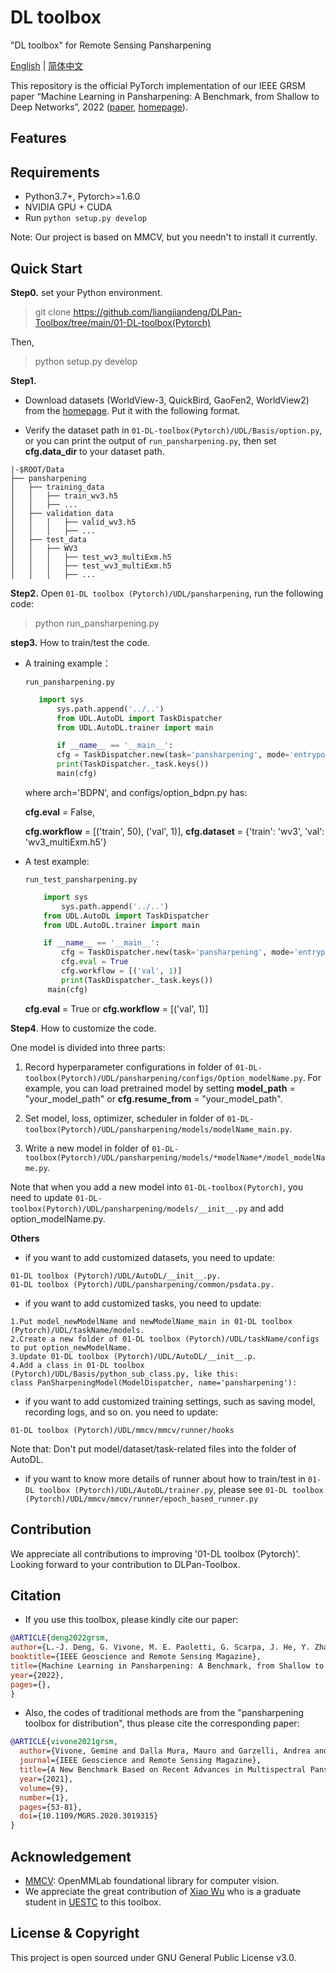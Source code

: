 # DL toolbox
"DL toolbox" for Remote Sensing Pansharpening

[English](https://github.com/XiaoXiao-Woo/PanCollection/edit/dev/README.md) | [简体中文](https://github.com/XiaoXiao-Woo/PanCollection/edit/dev/README_zh.md)

This repository is the official PyTorch implementation of our IEEE GRSM paper “Machine Learning in Pansharpening: A Benchmark, from Shallow to Deep Networks”, 2022 ([paper](https://liangjiandeng.github.io), [homepage](https://github.com/liangjiandeng/DLPan-Toolbox)).



## Features


## Requirements
* Python3.7+, Pytorch>=1.6.0
* NVIDIA GPU + CUDA
* Run `python setup.py develop`

Note: Our project is based on MMCV, but you needn't to install it currently.

## Quick Start
**Step0.** set your Python environment.

>git clone https://github.com/liangjiandeng/DLPan-Toolbox/tree/main/01-DL-toolbox(Pytorch)

Then, 

> python setup.py develop

**Step1.**
* Download datasets (WorldView-3, QuickBird, GaoFen2, WorldView2) from the [homepage](https://liangjiandeng.github.io/****.html). Put it with the following format. 

* Verify the dataset path in `01-DL-toolbox(Pytorch)/UDL/Basis/option.py`, or you can print the output of `run_pansharpening.py`, then set __cfg.data_dir__ to your dataset path.

```
|-$ROOT/Data
├── pansharpening
│   ├── training_data
│   │   ├── train_wv3.h5
│   │   ├── ...
│   ├── validation_data
│   │   │   ├── valid_wv3.h5
│   │   │   ├── ...
│   ├── test_data
│   │   ├── WV3
│   │   │   ├── test_wv3_multiExm.h5
│   │   │   ├── test_wv3_multiExm.h5
│   │   │   ├── ...
```

**Step2.** Open `01-DL toolbox (Pytorch)/UDL/pansharpening`,  run the following code:

> python run_pansharpening.py

**step3.** How to train/test the code.

* A training example：

	`run_pansharpening.py`
	
	```python
	   import sys
           sys.path.append('../..')
           from UDL.AutoDL import TaskDispatcher
           from UDL.AutoDL.trainer import main

           if __name__ == '__main__':
           cfg = TaskDispatcher.new(task='pansharpening', mode='entrypoint', arch='BDPN')
           print(TaskDispatcher._task.keys())
           main(cfg)
	 ````
  
	where arch='BDPN', and configs/option_bdpn.py has: 
  
	__cfg.eval__ = False, 
  
	__cfg.workflow__ = [('train', 50), ('val', 1)], __cfg.dataset__ = {'train': 'wv3', 'val': 'wv3_multiExm.h5'}
	
* A test example:

	`run_test_pansharpening.py`
	
	```python
		import sys
        	sys.path.append('../..')
		from UDL.AutoDL import TaskDispatcher
		from UDL.AutoDL.trainer import main

		if __name__ == '__main__':
    		cfg = TaskDispatcher.new(task='pansharpening', mode='entrypoint', arch='MSDCNN')
    		cfg.eval = True
    		cfg.workflow = [('val', 1)]
    		print(TaskDispatcher._task.keys())
   	 	 main(cfg)
	```
  
	__cfg.eval__ = True or __cfg.workflow__ = [('val', 1)]

**Step4**. How to customize the code.

One model is divided into three parts:

1. Record hyperparameter configurations in folder of `01-DL-toolbox(Pytorch)/UDL/pansharpening/configs/Option_modelName.py`. For example, you can load pretrained model by setting __model_path__ = "your_model_path" or __cfg.resume_from__ = "your_model_path".

2. Set model, loss, optimizer, scheduler in folder of `01-DL-toolbox(Pytorch)/UDL/pansharpening/models/modelName_main.py`.

3. Write a new model in folder of `01-DL-toolbox(Pytorch)/UDL/pansharpening/models/*modelName*/model_modelName.py`.

Note that when you add a new model into `01-DL-toolbox(Pytorch)`, you need to update `01-DL-toolbox(Pytorch)/UDL/pansharpening/models/__init__.py` and add option_modelName.py.

**Others**
* if you want to add customized datasets, you need to update:

```
01-DL toolbox (Pytorch)/UDL/AutoDL/__init__.py.
01-DL toolbox (Pytorch)/UDL/pansharpening/common/psdata.py.
```

* if you want to add customized tasks, you need to update:

```
1.Put model_newModelName and newModelName_main in 01-DL toolbox (Pytorch)/UDL/taskName/models.
2.Create a new folder of 01-DL toolbox (Pytorch)/UDL/taskName/configs to put option_newModelName.
3.Update 01-DL toolbox (Pytorch)/UDL/AutoDL/__init__.p.
4.Add a class in 01-DL toolbox (Pytorch)/UDL/Basis/python_sub_class.py, like this:
class PanSharpeningModel(ModelDispatcher, name='pansharpening'):
```

* if you want to add customized training settings, such as saving model, recording logs, and so on. you need to update:

```
01-DL toolbox (Pytorch)/UDL/mmcv/mmcv/runner/hooks
```

Note that: Don't put model/dataset/task-related files into the folder of AutoDL.

* if you want to know more details of runner about how to train/test in `01-DL toolbox (Pytorch)/UDL/AutoDL/trainer.py`, please see `01-DL toolbox (Pytorch)/UDL/mmcv/mmcv/runner/epoch_based_runner.py`

## Contribution
We appreciate all contributions to improving '01-DL toolbox (Pytorch)'. Looking forward to your contribution to DLPan-Toolbox.


## Citation
* If you use this toolbox, please kindly cite our paper:

```bibtex
@ARTICLE{deng2022grsm,
author={L.-J. Deng, G. Vivone, M. E. Paoletti, G. Scarpa, J. He, Y. Zhang, J. Chanussot, and A. Plaza},
booktitle={IEEE Geoscience and Remote Sensing Magazine},
title={Machine Learning in Pansharpening: A Benchmark, from Shallow to Deep Networks},
year={2022},
pages={},
}
```


* Also, the codes of traditional methods are from the "pansharpening toolbox for distribution", thus please cite the corresponding paper:
```bibtex
@ARTICLE{vivone2021grsm,
  author={Vivone, Gemine and Dalla Mura, Mauro and Garzelli, Andrea and Restaino, Rocco and Scarpa, Giuseppe and Ulfarsson, Magnus O. and   Alparone, Luciano and Chanussot, Jocelyn},
  journal={IEEE Geoscience and Remote Sensing Magazine}, 
  title={A New Benchmark Based on Recent Advances in Multispectral Pansharpening: Revisiting Pansharpening With Classical and Emerging Pansharpening Methods}, 
  year={2021},
  volume={9},
  number={1},
  pages={53-81},
  doi={10.1109/MGRS.2020.3019315}
}
```


## Acknowledgement
- [MMCV](https://github.com/open-mmlab/mmcv): OpenMMLab foundational library for computer vision.
- We appreciate the great contribution of [Xiao Wu](https://xiaoxiao-woo.github.io/) who is a graduate student in [UESTC](https://www.uestc.edu.cn/) to this toolbox.


## License & Copyright
This project is open sourced under GNU General Public License v3.0.

